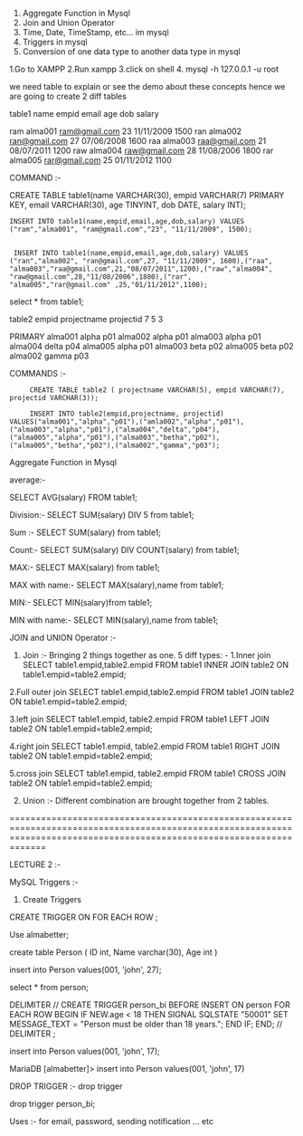 1. Aggregate Function in Mysql
2. Join and Union Operator
3. Time, Date, TimeStamp, etc... im mysql
4. Triggers in mysql
5. Conversion of one data type to another data type in mysql

1.Go to XAMPP
2.Run xampp
3.click on shell
4. mysql -h 127.0.0.1 -u root



we need table to explain or see the demo about these concepts hence we are going to create 2 diff tables


table1
name    empid       email           age     dob             salary

ram     alma001     ram@gmail.com   23      11/11/2009      1500
ran     alma002     ran@gmail.com   27      07/06/2008      1600
raa     alma003     raa@gmail.com   21      08/07/2011      1200
raw     alma004     raw@gmail.com   28      11/08/2006      1800
rar     alma005     rar@gmail.com   25      01/11/2012      1100


COMMAND :-

CREATE TABLE table1(name VARCHAR(30), empid       VARCHAR(7) PRIMARY KEY, email VARCHAR(30), age TINYINT, dob DATE, salary INT);

    INSERT INTO table1(name,empid,email,age,dob,salary) VALUES ("ram","alma001", "ram@gmail.com","23", "11/11/2009", 1500);

    
     INSERT INTO table1(name,empid,email,age,dob,salary) VALUES ("ran","alma002", "ran@gmail.com",27, "11/11/2009", 1600),("raa", "alma003","raa@gmail.com",21,"08/07/2011",1200),("raw","alma004", "raw@gmail.com",28,"11/08/2006",1800),("rar", "alma005","rar@gmail.com" ,25,"01/11/2012",1100);


select * from table1;



table2
empid       projectname      projectid
7               5                 3

PRIMARY
alma001     alpha               p01
alma002     alpha               p01
alma003     alpha               p01
alma004     delta               p04
alma005     alpha               p01
alma003     beta                p02
alma005     beta                p02
alma002     gamma               p03


COMMANDS :-

         CREATE TABLE table2 ( projectname VARCHAR(5), empid VARCHAR(7), projectid VARCHAR(3));

         INSERT INTO table2(empid,projectname, projectid) VALUES("alma001","alpha","p01"),("amla002","alpha","p01"),("alma003","alpha","p01"),("alma004","delta","p04"),("alma005","alpha","p01"),("alma003","betha","p02"),("alma005","betha","p02"),("alma002","gamma","p03");


Aggregate Function in Mysql

average:-

SELECT AVG(salary) FROM table1;

Division:-
SELECT SUM(salary) DIV 5 from table1;

Sum :-
SELECT SUM(salary) from table1;

Count:-
SELECT SUM(salary) DIV COUNT(salary) from table1;

MAX:-
 SELECT MAX(salary) from table1;

MAX with name:-
 SELECT MAX(salary),name from table1;

MIN:-
 SELECT MIN(salary)from table1;

MIN with name:-
  SELECT MIN(salary),name from table1;



JOIN and UNION Operator :-

1. Join :- Bringing 2 things together as one.
5 diff types: -
1.Inner join
 SELECT table1.empid,table2.empid FROM table1 INNER JOIN table2 ON table1.empid=table2.empid;

2.Full outer join
 SELECT table1.empid,table2.empid FROM table1  JOIN table2 ON table1.empid=table2.empid;

3.left join
    SELECT table1.empid, table2.empid FROM table1 LEFT JOIN table2 ON table1.empid=table2.empid;

4.right join
     SELECT table1.empid, table2.empid FROM table1 RIGHT JOIN table2 ON table1.empid=table2.empid;

5.cross join
      SELECT table1.empid, table2.empid FROM table1 CROSS JOIN table2 ON table1.empid=table2.empid;

2. Union :- Different combination are brought together from 2 tables.



=========================================================================================================================================================================


LECTURE 2 :-

MySQL Triggers :-

1. Create Triggers

CREATE TRIGGER <trigger name> <trigger time > <trigger event>
ON <table name>
FOR EACH ROW
<trigger body>;

Use almabetter;

create table Person (
    ID int,
    Name varchar(30),
    Age int
)


insert into Person values(001, 'john', 27);

select * from person;

DELIMITER //
CREATE TRIGGER person_bi BEFORE INSERT ON person
FOR EACH ROW
BEGIN
    IF NEW.age < 18 THEN
        SIGNAL SQLSTATE "50001" SET MESSAGE_TEXT = "Person must be older than 18 years.";
    END IF;
END;
//
DELIMITER ;

insert into Person values(001, 'john', 17);

MariaDB [almabetter]> insert into Person values(001, 'john', 17)


DROP TRIGGER :-
drop trigger <name of the trigger>

drop trigger person_bi;

Uses :- for email, password, sending notification ... etc